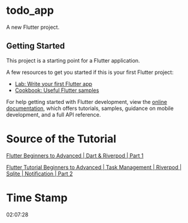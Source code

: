 # todo_app

A new Flutter project.

## Getting Started

This project is a starting point for a Flutter application.

A few resources to get you started if this is your first Flutter project:

- [Lab: Write your first Flutter app](https://docs.flutter.dev/get-started/codelab)
- [Cookbook: Useful Flutter samples](https://docs.flutter.dev/cookbook)

For help getting started with Flutter development, view the
[online documentation](https://docs.flutter.dev/), which offers tutorials,
samples, guidance on mobile development, and a full API reference.

# Source of the Tutorial
[Flutter Beginners to Advanced | Dart & Riverpod | Part 1](https://www.youtube.com/watch?v=8hO5_lf6WsA)


[Flutter Tutorial Beginners to Advanced | Task Management | Riverpod | Sqlite | Notification | Part 2](https://youtu.be/XeZ6yfV5EKY)

# Time Stamp
02:07:28